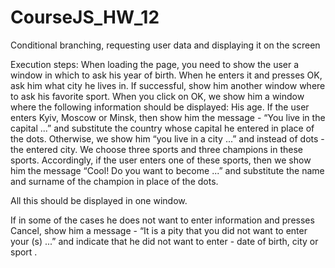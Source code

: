 # CourseJS_HW_12
Conditional branching, requesting user data and displaying it on the screen

Execution steps:
When loading the page, you need to show the user a window in which to ask his year of birth.
When he enters it and presses OK, ask him what city he lives in.
If successful, show him another window where to ask his favorite sport.
When you click on OK, we show him a window where the following information should be displayed:
His age.
If the user enters Kyiv, Moscow or Minsk, then show him the message - “You live in the capital ...” and substitute the country whose capital he entered in place of the dots. Otherwise, we show him “you live in a city ...” and instead of dots - the entered city.
We choose three sports and three champions in these sports. Accordingly, if the user enters one of these sports, then we show him the message “Cool! Do you want to become ...” and substitute the name and surname of the champion in place of the dots.
 

All this should be displayed in one window.

If in some of the cases he does not want to enter information and presses Cancel, show him a message - “It is a pity that you did not want to enter your (s) ...” and indicate that he did not want to enter - date of birth, city or sport .
